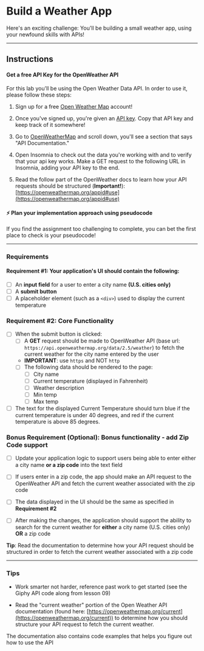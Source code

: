 

# Build a Weather App

Here's an exciting challenge: You'll be building a small weather app, using your newfound skills with APIs!

***

## Instructions

#### Get a free API Key for the OpenWeather API

For this lab you'll be using the Open Weather Data API. In order to use it, please follow these steps:

1. Sign up for a free [Open Weather Map](https://home.openweathermap.org/users/sign_up) account!

2. Once you've signed up, you're given an [API key](https://home.openweathermap.org/api_keys). Copy that API key and keep track of it somewhere!

3. Go to [OpenWeatherMap](http://openweathermap.org/api) and scroll down, you'll see a section that says "API Documentation."

4. Open Insomnia to check out the data you're working with and to verify that your api key works. Make a GET request to the following URL in Insomnia, adding your API key to the end.

5. Read the follow part of the OpenWeather docs to learn how your API requests should be structured (**Important!**): [https://openweathermap.org/appid#use](https://openweathermap.org/appid#use)

#### ⚡️ Plan your implementation approach using pseudocode
If you find the assignment too challenging to complete, you can bet the first place to check is your pseudocode!

---

### Requirements

#### Requirement #1: Your application's UI should contain the following:
- [ ] An **input field** for a user to enter a city name **(U.S. cities only)**
- [ ] A **submit button**
- [ ] A placeholder element (such as a `<div>`) used to display the current temperature

### Requirement #2: Core Functionality
- [ ] When the submit button is clicked:
    - [ ] A **GET** request should be made to OpenWeather API (base url: `https://api.openweathermap.org/data/2.5/weather`) to fetch the current weather for the city name entered by the user
    - **IMPORTANT**: use `https` and NOT `http`
    - [ ] The following data should be rendered to the page:
        - [ ] City name
        - [ ] Current temperature (displayed in Fahrenheit)
        - [ ] Weather description
        - [ ] Min temp
        - [ ] Max temp
- [ ] The text for the displayed Current Temperature should turn blue if the current temperature is under 40 degrees, and red if the current temperature is above 85 degrees.

### Bonus Requirement (Optional): Bonus functionality - add Zip Code support

- [ ] Update your application logic to support users being able to enter either a city name **or a zip code** into the text field

- [ ] If users enter in a zip code, the app should make an API request to the OpenWeather API and fetch the current weather associated with the zip code

- [ ] The data displayed in the UI should be the same as specified in **Requirement #2**

- [ ] After making the changes, the application should support the ability to search for the current weather for **either** a city name (U.S. cities only) **OR** a zip code

**Tip**: Read the documentation to determine how your API request should be structured in order to fetch the current weather associated with a zip code

---

### Tips

* Work smarter not harder, reference past work to get started (see the Giphy API code along from lesson 09)

* Read the "current weather" portion of the Open Weather API documentation (found here: [https://openweathermap.org/current](https://openweathermap.org/current)) to determine how you should structure your API request to fetch the current weather.

The documentation also contains code examples that helps you figure out how to use the API
